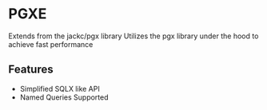 # PGXE

Extends from the jackc/pgx library
Utilizes the pgx library under the hood to achieve fast performance

## Features

- Simplified SQLX like API
- Named Queries Supported
